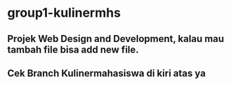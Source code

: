 # group1-kulinermhs

## Projek Web Design and Development, kalau mau tambah file bisa add new file.

## Cek Branch Kulinermahasiswa di kiri atas ya

